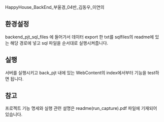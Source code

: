 HappyHouse_BackEnd_부울경_04반_김동우_이연의

## 환경설정

backend_pjt_sql_files 에 들어가서 데이터 export 한 txt를 sqlfiles의 readme에 있는 해당 경로에 넣고 sql 파일을 순서대로 실행시켜줍니다.


## 실행
서버를 실행시키고 back_pjt 내에 있는 WebContent의 index에서부터 기능을 test하면 됩니다.

## 참고
프로젝트 기능 명세와 실행 관련 설명은 readme(run_capture).pdf 파일에 기재되어있습니다.
